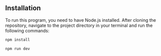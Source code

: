 ## Installation

To run this program, you need to have Node.js installed. After cloning the repository, navigate to the project directory in your terminal and run the following commands:

```bash
npm install

npm run dev
```